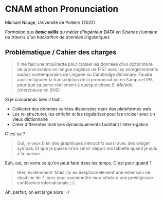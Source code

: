 # CNAM athon Pronunciation
Michael Nauge, Université de Poitiers (2022)

*Formation aux **basic skills** du métier d'ingénieur DATA en Science Humaine au travers d'un hackathon de données linguistiques*

## Problématique /  Cahier des charges

> Il me faut une moulinette pour croiser les données d'un dictionnaire de prononciation en langue anglaise de 1757 avec les enregistrements audios contemporains de Linguee ou Cambridge dictionary. Faudra aussi m'ajouter la transcription de la prononciation en Sampa et IPA pour que ça serve réellement à quelque chose.*S. Metada (chercheuse en SHS)* 


Si je comprends bien il faut :
* Collecter des données variées dispersées dans des plateformes web
* Les re-structurer, les enrichir et les régulariser pour les croiser avec un vieux dictionnaire
* Créer différentes matrices dynamiquements facilitant l'interrogation

C'est ça ?

> Oui, je veux bien des graphiques interactifs aussi avec des widget sympas. Et que je puisse m'en servir depuis ma tablette quand je suis à la maison.

Euh, oui, on verra ce qu'on peut faire dans les temps. C'est pour quand ?

> Hier, évidemment. Mais j'ai eu exeptionnelement une extension de deadline de 7 jours pour soummettre mon article à une prestigieuse conférence internationale ;-)

Ah, parfait, on est large alors :-)


